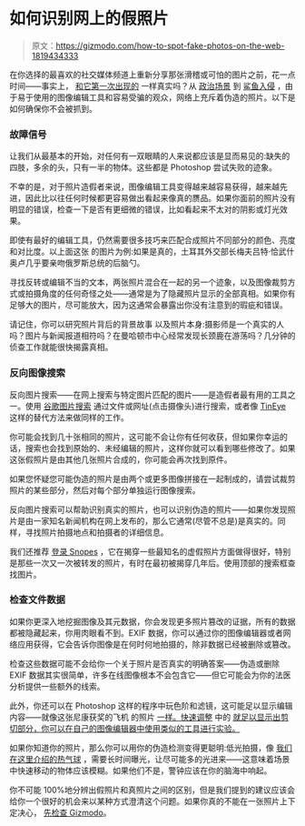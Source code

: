 # 如何识别网上的假照片

> 原文：<https://gizmodo.com/how-to-spot-fake-photos-on-the-web-1819434333>

在你选择的最喜欢的社交媒体频道上重新分享那张滑稽或可怕的图片之前，花一点时间——事实上， [和它第一次出现的](https://gizmodo.com/9-more-viral-photos-that-are-totally-fake-1793128771) 一样真实吗？从 [政治场景](https://gizmodo.com/that-viral-photo-of-putin-is-totally-fake-1796767457) 到 [鲨鱼入侵](https://gizmodo.com/that-totally-fake-shark-photo-isnt-from-hurricane-harve-1798495171) ，由于易于使用的图像编辑工具和容易受骗的观众，网络上充斥着伪造的照片。以下是如何确保你不会被抓到。



### **故障信号**

让我们从最基本的开始，对任何有一双眼睛的人来说都应该是显而易见的:缺失的四肢，多余的头，只有一半的物体。这些都是 Photoshop 尝试失败的迹象。

不幸的是，对于照片造假者来说，图像编辑工具变得越来越容易获得，越来越先进，因此比以往任何时候都更容易做出看起来像真的赝品。如果你面前的照片没有明显的错误，检查一下是否有更细微的错误，比如看起来不太对的阴影或灯光效果。

即使有最好的编辑工具，仍然需要很多技巧来匹配合成照片不同部分的颜色、亮度和对比度。以上面这张 的图片为例:如果是真的，土耳其外交部长梅夫吕特·恰武什奥卢几乎要亲吻俄罗斯总统的后脑勺。

寻找反转或编辑不当的文本，两张照片混合在一起的另一个迹象，以及图像裁剪方式或拍摄角度的任何奇怪之处——通常是为了隐藏照片显示的全部真相。如果你有足够大的图片，尽可能放大，因为这通常会暴露出你没有注意到的瑕疵和错误。

请记住，你可以研究照片背后的背景故事 以及照片本身:摄影师是一个真实的人吗？图片与新闻报道相符吗？在曼哈顿市中心经常发现长颈鹿在游荡吗？几分钟的侦查工作就能很快揭露真相。

### **反向图像搜索**

反向图片搜索——在网上搜索与特定图片匹配的图片——是造假者最有用的工具之一。使用 [谷歌图片搜索](https://images.google.com/) 通过文件或网址(点击摄像头)进行搜索，或者像 [TinEye](https://www.tineye.com/) 这样的替代方法来做同样的工作。

你可能会找到几十张相同的照片，这可能不会让你有任何收获，但如果你幸运的话，搜索也会找到原始的、未经编辑的照片，这样你就可以看到哪些修改了。如果这张假照片是由其他几张照片合成的，你可能会再次找到原件。

如果您怀疑您可能伪造的照片是由两个或更多图像拼接在一起制成的，请尝试裁剪照片的某些部分，然后对每个部分单独运行图像搜索。

反向图片搜索可以帮助识别真实的照片，也可以识别伪造的照片——如果你发现照片是由一家知名新闻机构在网上发布的，那么它通常(尽管不总是)是真实的。同样，寻找照片拍摄地点和拍摄者的详细信息。

我们还推荐 [登录 Snopes](http://www.snopes.com/photos/animals/puertorico.asp) ，它在揭穿一些最知名的虚假照片方面做得很好，特别是那些一次又一次被转发的照片，有时在最初被揭穿几年后。使用顶部的搜索框查找图片。

### **检查文件数据**

如果你更深入地挖掘图像及其元数据，你会发现更多照片篡改的证据，所有的数据都被隐藏起来，你用肉眼看不到。EXIF 数据，你可以通过你的图像编辑器或者网络应用获得，它会告诉你图像是在何时何地拍摄的，除非数据已经被删除或篡改。

检查这些数据可能不会给你一个关于照片是否真实的明确答案——伪造或删除 EXIF 数据其实很简单，许多在线图像根本不会包含它——但它可能会为你的法医分析提供一些额外的线索。

此外，你还可以在 Photoshop 这样的程序中玩色阶和滤镜，这可能足以显示编辑内容——就像这张尼康获奖的飞机 的照片 [一样。快速调整](https://petapixel.com/2016/02/01/nikon-and-photographer-apologize-for-photoshopped-prize-winning-photo/) 中的 [就足以显示出剪切部分，你可以在自己的图像编辑器中使用类似的工具进行实验。](https://petapixel.com/2016/01/29/nikon-awards-prize-to-badly-shopped-photo-hilarity-ensues/) 

如果你知道你的照片，那么你可以用你的伪造检测变得更聪明:低光拍摄，像 [我们在这里介绍的热气球](https://gizmodo.com/9-more-viral-photos-that-are-totally-fake-1793128771#_ga=2.53544744.1287841135.1507495270-637574394.1506543594) ，需要长时间曝光，让尽可能多的光进来——这意味着场景中快速移动的物体应该模糊。如果他们不是，警钟应该在你的脑海中响起。

你不可能 100%地分辨出假照片和真照片之间的区别，但是我们提到的建议应该会给你一个很好的机会来以某种方式澄清这个问题。如果你真的不能在一张照片上下定决心， [先检查 Gizmodo](https://gizmodo.com/69-viral-images-from-2016-that-were-totally-fake-1789400518)。